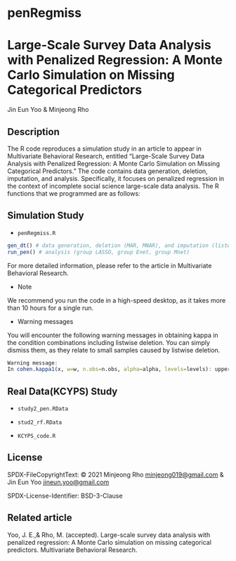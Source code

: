# penRegmiss

# Large-Scale Survey Data Analysis with Penalized Regression: A Monte Carlo Simulation on Missing Categorical Predictors

Jin Eun Yoo & Minjeong Rho

## Description

The R code reproduces a simulation study in an article to appear in Multivariate Behavioral Research, entitled “Large-Scale Survey Data Analysis with Penalized Regression: A Monte Carlo Simulation on Missing Categorical Predictors.” The code contains data generation, deletion, imputation, and analysis. Specifically, it focuses on penalized regression in the context of incomplete social science large-scale data analysis. The R functions that we programmed are as follows: 

## Simulation Study

* `penRegmiss.R`  

```R
gen_dt() # data generation, deletion (MAR, MNAR), and imputation (listwise deletion, k-NN, EM)
run_pen() # analysis (group LASSO, group Enet, group Mnet)
```

For more detailed information, please refer to the article in Multivariate Behavioral Research. 

* Note

We recommend you run the code in a high-speed desktop, as it takes more than 10 hours for a single run. 

* Warning messages

You will encounter the following warning messages in obtaining kappa in the condition combinations including listwise deletion. You can simply dismiss them, as they relate to small samples caused by listwise deletion. 

```R
Warning message:
In cohen.kappa1(x, w=w, n.obs=n.obs, alpha=alpha, levels=levels): upper or lower confidence interval exceed abs(1) and set to +- 1. 
```


## Real Data(KCYPS) Study

* `study2_pen.RData`

* `stud2_rf.RData`

* `KCYPS_code.R`

## License 

SPDX-FileCopyrightText: © 2021 Minjeong Rho <minjeong019@gmail.com> & Jin Eun Yoo <jineun.yoo@gmail.com>

SPDX-License-Identifier: BSD-3-Clause

## Related article
Yoo, J. E.,& Rho, M. (accepted). Large-scale survey data analysis with penalized regression: A Monte Carlo simulation on missing categorical predictors. Multivariate Behavioral Research. 




